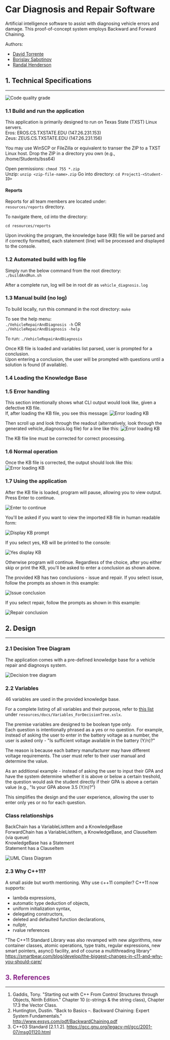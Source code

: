 # Car Diagnosis and Repair Software

Artificial intelligence software to assist with diagnosing vehicle errors and damage. This proof-of-concept system employs Backward and Forward Chaining. 

Authors:     
* [David Torrente](https://github.com/torrente)
* [Borislav Sabotinov](https://github.com/bss8)
* [Randal Henderson](https://github.com/RRHenderson)


## 1. Technical Specifications
<hr>

![Code quality grade](https://www.code-inspector.com/project/19629/score/svg)

### 1.1 Build and run the application 

This application is primarily designed to run on Texas State (TXST) Linux servers.     
Eros: EROS.CS.TXSTATE.EDU (147.26.231.153)    
Zeus: ZEUS.CS.TXSTATE.EDU (147.26.231.156)

You may use WinSCP or FileZilla or equivalent to transer the ZIP to a TXST Linux host. 
Drop the ZIP in a directory you own (e.g., /home/Students/bss64)

Open permissions: `chmod 755 *.zip`    
Unzip: `unzip <zip-file-name>.zip`
Go into directory: `cd Project1-<Student-ID>`

#### Reports

Reports for all team members are located under:     
`resources/reports` directory. 

To navigate there, cd into the directory: 

`cd resources/reports`

Upon invoking the program, the knowledge base (KB) file will be parsed and if correctly formatted, each statement (line) will be processed and displayed to the console.

### 1.2 Automated build with log file

Simply run the below command from the root directory:     
 `./buildAndRun.sh`

After a complete run, log will be in root dir as `vehicle_diagnosis.log`

### 1.3 Manual build (no log) 

To build locally, run this command in the root directory: `make`

To see the help menu:     
`./VehicleRepairAndDiagnosis -h` OR     
`./VehicleRepairAndDiagnosis -help`

To run: `./VehicleRepairAndDiagnosis`

Once KB file is loaded and variables list parsed, user is prompted for a conclusion.     
Upon entering a conclusion, the user will be prompted with questions until a solution is found (if available). 

### 1.4 Loading the Knowledge Base 

### 1.5 Error handling 
This section intentionally shows what CLI output would look like, given a defective KB file.    
If, after loading the KB file, you see this message: 
![Error loading KB](resources/images/error_check_example_kb_validation_2.jpg)

Then scroll up and look through the readout (alternatively, look through the generated vehicle_diagnosis.log file) for a line like this: 
![Error loading KB](resources/images/error_check_example_kb_validation_1.jpg)

The KB file line must be corrected for correct processing. 

### 1.6 Normal operation 

Once the KB file is corrected, the output should look like this: 
![Error loading KB](resources/images/normal_operation_kb_no_error.jpg)

### 1.7 Using the application 

After the KB file is loaded, program will pause, allowing you to view output.     
Press Enter to continue. 

![Enter to continue](resources/images/enter_to_continue.jpg)

You'll be asked if you want to view the imported KB file in human readable form: 

![Display KB prompt](resources/images/display_kb_prompt.jpg)

If you select yes, KB will be printed to the console:

![Yes display KB](resources/images/yes_display_kb.jpg)

Otherwise program will continue. Regardless of the choice, after you either skip or print the KB, you'll be asked to enter a conclusion as shown above.  

The provided KB has two conclusions - issue and repair. If you select issue, follow the prompts as shown in this example: 

![Issue conclusion](resources/images/issue_conclusion.jpg)

If you select repair, follow the prompts as shown in this example: 

![Repair conclusion](resources/images/repair_conclusion.jpg)


## 2. Design 
<hr>

### 2.1 Decision Tree Diagram 

The application comes with a pre-defined knowledge base for a vehicle repair and diagnosys system. 

![Decision tree diagram](resources/images/CS5346_Decision_Tree.png)

### 2.2 Variables 

46 variables are used in the provided knowledge base. 

For a complete listing of all variables and their purpose, refer to [this list](resources/docs/Variables_for_Decision_Tree.xlsx) under `resources/docs/Variables_ForDecisionTree.xslx`. 

The premise variables are designed to be boolean type only.     
Each question is intentionally phrased as a yes or no question. For example, instead of asking the user to enter in the battery voltage as a number, the user is asked only - "Is sufficient voltage available in the battery (Y/n)?" 

The reason is because each battery manufacturer may have different voltage requirements. The user must refer to their user manual and determine the value. 

As an additional example - instead of asking the user to input their GPA and have the system determine whether it is above or below a certain treshold, the question would ask the student directly if their GPA is above a certain value (e.g., "Is your GPA above 3.5 (Y/n)?") 

This simplifies the design and the user experience, allowing the user to enter only yes or no for each question. 

### Class relationships 

BackChain has a VariableListItem and a KnowledgeBase    
ForwardChain has a VariableListItem, a KnowledgeBase, and ClauseItem (via queue)    
KnowledgeBase has a Statement     
Statement has a ClauseItem   

![UML Class Diagram](/resources/images/Vehicle_Diagnosis_Class_Diagram.png)


###  2.3 Why C++11? 

A small aside but worth mentioning. Why use c++11 compiler? C++11 now supports:

- lambda expressions,   
- automatic type deduction of objects,   
- uniform initialization syntax,   
- delegating constructors,   
- deleted and defaulted function declarations,    
- nullptr,     
- rvalue references   
 
"The C++11 Standard Library was also revamped with new algorithms, new container classes, atomic operations, type traits, regular expressions, new smart pointers, async() facility, and of course a multithreading library"      
 https://smartbear.com/blog/develop/the-biggest-changes-in-c11-and-why-you-should-care/

## <span style="color:#828"> 3. References 
<hr>

1. Gaddis, Tony. "Starting out with C++ From Control Structures through Objects, Ninth Edition." Chapter 10 (c-strings & the string class), Chapter 17.3 the Vector Class.
2. Huntington, Dustin. "Back to Basics –. Backward Chaining: Expert System Fundamentals." http://www.exsys.com/pdf/BackwardChaining.pdf 
3. C++03 Standard [2.1.1.2]. https://gcc.gnu.org/legacy-ml/gcc/2001-07/msg01120.html